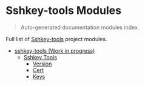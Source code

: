 # Sshkey-tools Modules

> Auto-generated documentation modules index.

Full list of [Sshkey-tools](README.md#sshkey-tools-work-in-progress) project modules.

- [sshkey-tools (Work in progress)](README.md#sshkey-tools-work-in-progress)
    - [Sshkey Tools](src/sshkey_tools/index.md#sshkey-tools)
        - [Version](src/sshkey_tools/__version__.md#version)
        - [Cert](src/sshkey_tools/cert.md#cert)
        - [Keys](src/sshkey_tools/keys.md#keys)
